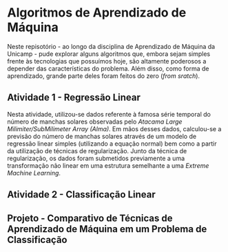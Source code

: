 # Algoritmos de Aprendizado de Máquina

Neste repisotório - ao longo da disciplina de Aprendizado de Máquina da Unicamp - pude explorar alguns algoritmos que, embora sejam simples frente às tecnologias que possuímos hoje, são altamente poderosos a depender das características do problema. Além disso, como forma de aprendizado, grande parte deles foram feitos do zero (_from sratch_).

## Atividade 1 - Regressão Linear

  Nesta atividade, utilizou-se dados referente à famosa série temporal do número de manchas solares observadas pelo _Atacama Large Milimiter/SubMilimeter Array (Alma)_. Em mãos desses dados, calculou-se a previsão do número de manchas solares através de um modelo de regressão linear simples (utilizando a equação normal) bem como a partir da utilização de técnicas de regularização. Junto da técnica de regularização, os dados foram submetidos previamente a uma transformação não linear em uma estrutura semelhante a uma _Extreme Machine Learning_.

## Atividade 2 - Classificação Linear



## Projeto - Comparativo de Técnicas de Aprendizado de Máquina em um Problema de Classificação




 

